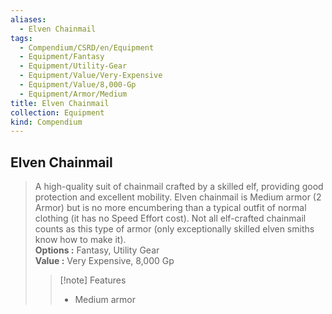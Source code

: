```yaml
---
aliases:
  - Elven Chainmail
tags:
  - Compendium/CSRD/en/Equipment
  - Equipment/Fantasy
  - Equipment/Utility-Gear
  - Equipment/Value/Very-Expensive
  - Equipment/Value/8,000-Gp
  - Equipment/Armor/Medium
title: Elven Chainmail
collection: Equipment
kind: Compendium
---
```

## Elven Chainmail  
  
>A high-quality suit of chainmail crafted by a skilled elf, providing good protection and excellent mobility. Elven chainmail is Medium armor (2 Armor) but is no more encumbering than a typical outfit of normal clothing (it has no Speed Effort cost). Not all elf-crafted chainmail counts as this type of armor (only exceptionally skilled elven smiths know how to make it).  
> **Options :** Fantasy, Utility Gear  
> **Value :** Very Expensive, 8,000 Gp  
>>[!note] Features  
>> - Medium armor